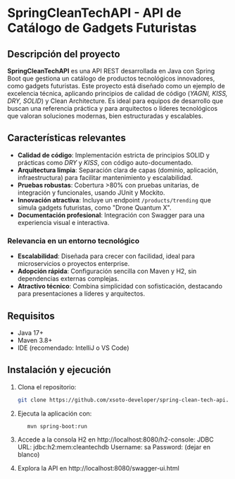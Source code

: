 # SpringCleanTechAPI - API de Catálogo de Gadgets Futuristas

## Descripción del proyecto
**SpringCleanTechAPI** es una API REST desarrollada en Java con Spring Boot que gestiona un catálogo de productos tecnológicos innovadores, como gadgets futuristas. Este proyecto está diseñado como un ejemplo de excelencia técnica, aplicando principios de calidad de código (*YAGNI, KISS, DRY, SOLID*) y Clean Architecture. Es ideal para equipos de desarrollo que buscan una referencia práctica y para arquitectos o líderes tecnológicos que valoran soluciones modernas, bien estructuradas y escalables.

## Características relevantes
- **Calidad de código**: Implementación estricta de principios SOLID y prácticas como *DRY* y *KISS*, con código auto-documentado.
- **Arquitectura limpia**: Separación clara de capas (dominio, aplicación, infraestructura) para facilitar mantenimiento y escalabilidad.
- **Pruebas robustas**: Cobertura >80% con pruebas unitarias, de integración y funcionales, usando JUnit y Mockito.
- **Innovación atractiva**: Incluye un endpoint `/products/trending` que simula gadgets futuristas, como "Drone Quantum X".
- **Documentación profesional**: Integración con Swagger para una experiencia visual e interactiva.

### Relevancia en un entorno tecnológico
- **Escalabilidad**: Diseñada para crecer con facilidad, ideal para microservicios o proyectos enterprise.
- **Adopción rápida**: Configuración sencilla con Maven y H2, sin dependencias externas complejas.
- **Atractivo técnico**: Combina simplicidad con sofisticación, destacando para presentaciones a líderes y arquitectos.

## Requisitos
- Java 17+
- Maven 3.8+
- IDE (recomendado: IntelliJ o VS Code)

## Instalación y ejecución
1. Clona el repositorio:
   ```bash
   git clone https://github.com/xsoto-developer/spring-clean-tech-api.git

2. Ejecuta la aplicación con:
   ```bash
      mvn spring-boot:run
   
3. Accede a la consola H2 en http://localhost:8080/h2-console:
   JDBC URL: jdbc:h2:mem:cleantechdb
   Username: sa
   Password: (dejar en blanco)

4. Explora la API en http://localhost:8080/swagger-ui.html